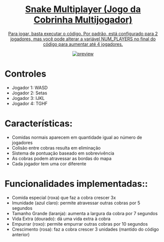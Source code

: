 
<div id="top" align="center" style="text-align:center;">
<h1>
  <a href="#">
  <br> Snake Multiplayer (Jogo da Cobrinha Multijogador)
</h1>

Para jogar, basta executar o código. Por padrão, está configurado para 2 jogadores, mas você pode alterar a variável NUM_PLAYERS no final do código para aumentar até 4 jogadores.


<p align="center">
  <a href="#">
    <img alt="preview" src="#" >
  </a>
</p>
</div>

# Controles
  - Jogador 1: WASD
  - Jogador 2: Setas
  - Jogador 3: IJKL
  - Jogador 4: TGHF

# Características:
  - Comidas normais aparecem em quantidade igual ao número de jogadores
  - Colisão entre cobras resulta em eliminação
  - Sistema de pontuação baseado em sobrevivência
  - As cobras podem atravessar as bordas do mapa
  - Cada jogador tem uma cor diferente

# Funcionalidades implementadas::
  
  - Comida especial (roxa) que faz a cobra crescer 3x
  - Imunidade (azul claro): permite atravessar outras cobras por 5 segundos
  - Tamanho Grande (laranja): aumenta a largura da cobra por 7 segundos
  - Vida Extra (dourado): dá uma vida extra à cobra
  - Empurrar (roxo): permite empurrar outras cobras por 10 segundos
  - Crescimento (rosa): faz a cobra crescer 3 unidades (mantido do código anterior)

<br/>
